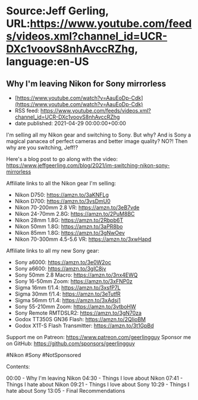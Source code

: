 # Source:Jeff Gerling, URL:https://www.youtube.com/feeds/videos.xml?channel_id=UCR-DXc1voovS8nhAvccRZhg, language:en-US

## Why I'm leaving Nikon for Sony mirrorless
 - [https://www.youtube.com/watch?v=AauEoDp-Cdk](https://www.youtube.com/watch?v=AauEoDp-Cdk)
 - RSS feed: https://www.youtube.com/feeds/videos.xml?channel_id=UCR-DXc1voovS8nhAvccRZhg
 - date published: 2021-04-29 00:00:00+00:00

I'm selling all my Nikon gear and switching to Sony. But why? And is Sony a magical panacea of perfect cameras and better image quality? NO?! Then why are you switching, Jeff!?

Here's a blog post to go along with the video: https://www.jeffgeerling.com/blog/2021/im-switching-nikon-sony-mirrorless

Affiliate links to all the Nikon gear I'm selling:

  - Nikon D750: https://amzn.to/3aKNFLg
  - Nikon D700: https://amzn.to/3vsDmU0
  - Nikon 70-200mm 2.8 VR: https://amzn.to/3eB7vde
  - Nikon 24-70mm 2.8G: https://amzn.to/2PuM8BC
  - Nikon 28mm 1.8G: https://amzn.to/2Rbpb6T
  - Nikon 50mm 1.8G: https://amzn.to/3aPR8bo
  - Nikon 85mm 1.8G: https://amzn.to/3gNwOev
  - Nikon 70-300mm 4.5-5.6 VR: https://amzn.to/3xwHapd

Affiliate links to all my new Sony gear:

  - Sony a6000: https://amzn.to/3e0W2oc
  - Sony a6600: https://amzn.to/3gIC8jv
  - Sony 50mm 2.8 Macro: https://amzn.to/3nx4EWQ
  - Sony 16-50mm Zoom: https://amzn.to/3xFNP0z
  - Sigma 16mm f/1.4: https://amzn.to/3xsfP7L
  - Sigma 30mm f/1.4: https://amzn.to/3eTutfR
  - Sigma 56mm f/1.4: https://amzn.to/3xAdsj1
  - Sony 55-210mm Zoom: https://amzn.to/3vtboHW
  - Sony Remote RMTDSLR2: https://amzn.to/3gN70za
  - Godox TT350S GN36 Flash: https://amzn.to/2QIioBM
  - Godox X1T-S Flash Transmitter: https://amzn.to/3t1GpBd

Support me on Patreon: https://www.patreon.com/geerlingguy
Sponsor me on GitHub: https://github.com/sponsors/geerlingguy

#Nikon #Sony #NotSponsored

Contents:

00:00 - Why I'm leaving Nikon
04:30 - Things I love about Nikon
07:41 - Things I hate about Nikon
09:21 - Things I love about Sony
10:29 - Things I hate about Sony
13:05 - Final Recommendations

